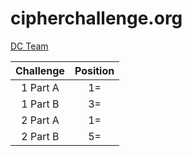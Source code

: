 # cipherchallenge.org

[DC Team](https://www.cipherchallenge.org/teams/dccompsci/)

| **Challenge** | **Position** |
|:---------:|:---------:|
| 1 Part A  | 1= |
| 1 Part B  | 3= |
| 2 Part A  | 1= |
| 2 Part B  | 5= |
